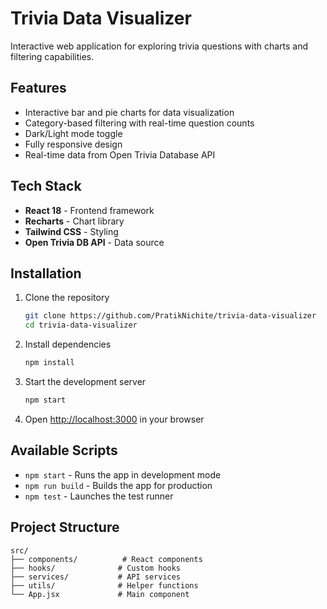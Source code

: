 # Trivia Data Visualizer

Interactive web application for exploring trivia questions with charts and filtering capabilities.

## Features

- Interactive bar and pie charts for data visualization
- Category-based filtering with real-time question counts
- Dark/Light mode toggle
- Fully responsive design
- Real-time data from Open Trivia Database API

## Tech Stack

- **React 18** - Frontend framework
- **Recharts** - Chart library
- **Tailwind CSS** - Styling
- **Open Trivia DB API** - Data source

## Installation

1. Clone the repository
   ```bash
   git clone https://github.com/PratikNichite/trivia-data-visualizer
   cd trivia-data-visualizer
   ```

2. Install dependencies
   ```bash
   npm install
   ```

3. Start the development server
   ```bash
   npm start
   ```

4. Open [http://localhost:3000](http://localhost:3000) in your browser

## Available Scripts

- `npm start` - Runs the app in development mode
- `npm run build` - Builds the app for production
- `npm test` - Launches the test runner

## Project Structure

```
src/
├── components/          # React components
├── hooks/              # Custom hooks
├── services/           # API services
├── utils/              # Helper functions
└── App.jsx             # Main component
```
